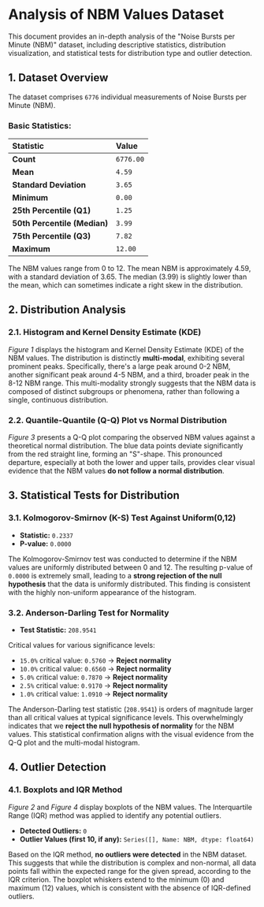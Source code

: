 # Analysis of NBM Values Dataset

This document provides an in-depth analysis of the "Noise Bursts per Minute (NBM)" dataset, including descriptive statistics, distribution visualization, and statistical tests for distribution type and outlier detection.

## 1\. Dataset Overview

The dataset comprises `6776` individual measurements of Noise Bursts per Minute (NBM).

### Basic Statistics:

| Statistic            | Value      |
| :------------------- | :--------- |
| **Count** | `6776.00`  |
| **Mean** | `4.59`     |
| **Standard Deviation** | `3.65`     |
| **Minimum** | `0.00`     |
| **25th Percentile (Q1)** | `1.25`     |
| **50th Percentile (Median)** | `3.99`     |
| **75th Percentile (Q3)** | `7.82`     |
| **Maximum** | `12.00`    |

The NBM values range from 0 to 12. The mean NBM is approximately 4.59, with a standard deviation of 3.65. The median (3.99) is slightly lower than the mean, which can sometimes indicate a right skew in the distribution.

## 2\. Distribution Analysis

### 2.1. Histogram and Kernel Density Estimate (KDE)

*Figure 1* displays the histogram and Kernel Density Estimate (KDE) of the NBM values. The distribution is distinctly **multi-modal**, exhibiting several prominent peaks. Specifically, there's a large peak around 0-2 NBM, another significant peak around 4-5 NBM, and a third, broader peak in the 8-12 NBM range. This multi-modality strongly suggests that the NBM data is composed of distinct subgroups or phenomena, rather than following a single, continuous distribution.

### 2.2. Quantile-Quantile (Q-Q) Plot vs Normal Distribution

*Figure 3* presents a Q-Q plot comparing the observed NBM values against a theoretical normal distribution. The blue data points deviate significantly from the red straight line, forming an "S"-shape. This pronounced departure, especially at both the lower and upper tails, provides clear visual evidence that the NBM values **do not follow a normal distribution**.

## 3\. Statistical Tests for Distribution

### 3.1. Kolmogorov-Smirnov (K-S) Test Against Uniform(0,12)

  * **Statistic:** `0.2337`
  * **P-value:** `0.0000`

The Kolmogorov-Smirnov test was conducted to determine if the NBM values are uniformly distributed between 0 and 12. The resulting p-value of `0.0000` is extremely small, leading to a **strong rejection of the null hypothesis** that the data is uniformly distributed. This finding is consistent with the highly non-uniform appearance of the histogram.

### 3.2. Anderson-Darling Test for Normality

  * **Test Statistic:** `208.9541`

Critical values for various significance levels:

  * `15.0%` critical value: `0.5760` -\> **Reject normality**
  * `10.0%` critical value: `0.6560` -\> **Reject normality**
  * `5.0%` critical value: `0.7870` -\> **Reject normality**
  * `2.5%` critical value: `0.9170` -\> **Reject normality**
  * `1.0%` critical value: `1.0910` -\> **Reject normality**

The Anderson-Darling test statistic (`208.9541`) is orders of magnitude larger than all critical values at typical significance levels. This overwhelmingly indicates that we **reject the null hypothesis of normality** for the NBM values. This statistical confirmation aligns with the visual evidence from the Q-Q plot and the multi-modal histogram.

## 4\. Outlier Detection

### 4.1. Boxplots and IQR Method

*Figure 2* and *Figure 4* display boxplots of the NBM values. The Interquartile Range (IQR) method was applied to identify any potential outliers.

  * **Detected Outliers:** `0`
  * **Outlier Values (first 10, if any):** `Series([], Name: NBM, dtype: float64)`

Based on the IQR method, **no outliers were detected** in the NBM dataset. This suggests that while the distribution is complex and non-normal, all data points fall within the expected range for the given spread, according to the IQR criterion. The boxplot whiskers extend to the minimum (0) and maximum (12) values, which is consistent with the absence of IQR-defined outliers.